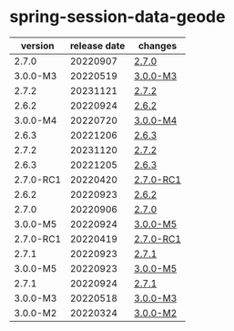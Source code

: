 # spring-session-data-geode	


|version|release date|changes|
|---|---|---|
|2.7.0|20220907|[2.7.0](./2.7.0-20220907.md)|
|3.0.0-M3|20220519|[3.0.0-M3](./3.0.0-M3-20220519.md)|
|2.7.2|20231121|[2.7.2](./2.7.2-20231121.md)|
|2.6.2|20220924|[2.6.2](./2.6.2-20220924.md)|
|3.0.0-M4|20220720|[3.0.0-M4](./3.0.0-M4-20220720.md)|
|2.6.3|20221206|[2.6.3](./2.6.3-20221206.md)|
|2.7.2|20231120|[2.7.2](./2.7.2-20231120.md)|
|2.6.3|20221205|[2.6.3](./2.6.3-20221205.md)|
|2.7.0-RC1|20220420|[2.7.0-RC1](./2.7.0-RC1-20220420.md)|
|2.6.2|20220923|[2.6.2](./2.6.2-20220923.md)|
|2.7.0|20220906|[2.7.0](./2.7.0-20220906.md)|
|3.0.0-M5|20220924|[3.0.0-M5](./3.0.0-M5-20220924.md)|
|2.7.0-RC1|20220419|[2.7.0-RC1](./2.7.0-RC1-20220419.md)|
|2.7.1|20220923|[2.7.1](./2.7.1-20220923.md)|
|3.0.0-M5|20220923|[3.0.0-M5](./3.0.0-M5-20220923.md)|
|2.7.1|20220924|[2.7.1](./2.7.1-20220924.md)|
|3.0.0-M3|20220518|[3.0.0-M3](./3.0.0-M3-20220518.md)|
|3.0.0-M2|20220324|[3.0.0-M2](./3.0.0-M2-20220324.md)|
